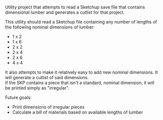 Utility project that attempts to read a Sketchup save file that contains dimensional lumber and generates a cutlist for that project.

This utility should read a Sketchup file containing any number of lengths of the following nominal dimensions of lumber:

- 1 x 2
- 1 x 6
- 2 x 2
- 2 x 4
- 2 x 6
- 4 x 4

It also attempts to make it relatively easy to add new nominal dimensions. It will generate a cutlist of said dimensions.  
If the SKP contains a piece that isn't a standard, nominal dimension, it will be printed simply as "irregular".

Future goals:
- Print dimensions of irregular pieces
- Calculate a bill of materials based on available lengths of lumber
